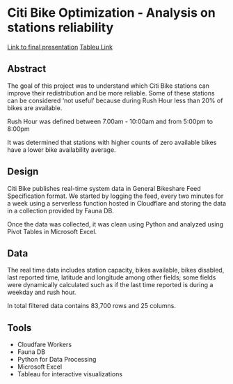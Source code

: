 # Citi Bike Optimization - Analysis on stations reliability

[Link to final presentation](https://docs.google.com/presentation/d/1wunxrt0I8V_x03g7h9n1G0RdKat9icyoEUHyc_WEW8E/edit?usp=sharing)
[Tableu Link](https://prod-useast-b.online.tableau.com/#/site/citibikeheatmap/workbooks/270847?:origin=card_share_link)

## Abstract

The goal of this project was to understand which Citi Bike stations can improve their redistribution and be more reliable. Some of these stations can be considered ‘not useful’ because during Rush Hour less than 20% of bikes are available.

Rush Hour was defined between 7.00am - 10:00am and from 5:00pm to 8:00pm

It was determined that stations with higher counts of zero available bikes have a lower bike availability average. 

## Design 
Citi Bike publishes real-time system data in General Bikeshare Feed Specification format. We started by logging the feed, every two minutes for a week using a serverless function hosted in Cloudflare and storing the data in a collection provided by Fauna DB.

Once the data was collected, it was clean using Python and analyzed using Pivot Tables in Microsoft Excel.

## Data

The real time data includes station capacity, bikes available, bikes disabled, last reported time, latitude and longitude among other fields; some fields were dynamically calculated such as if the last time reported is during a weekday and rush hour. 

In total filtered data contains 83,700 rows and 25 columns.

## Tools

* Cloudfare Workers
* Fauna DB
* Python for Data Processing
* Microsoft Excel
* Tableau for interactive visualizations

